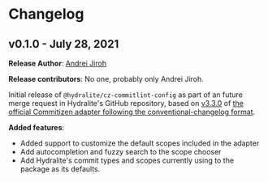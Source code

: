 # Changelog

## v0.1.0 - July 28, 2021

**Release Author**: [Andrei Jiroh](https://github.com/ajhalili2006)

**Release contributors**: No one, probably only Andrei Jiroh.

Initial release of `@hydralite/cz-commitlint-config` as part of an future merge request in Hydralite's GitHub repository, based on [v3.3.0](https://github.com/commitizen/cz-conventional-changelog/tree/v3.3.0) of [the official Commitizen adapter following the conventional-changelog format](https://github.com/commitizen/cz-conventional-changelog).

**Added features**:

* Added support to customize the default scopes included in the adapter
* Add autocompletion and fuzzy search to the scope chooser
* Add Hydralite's commit types and scopes currently using to the package as its defaults.
